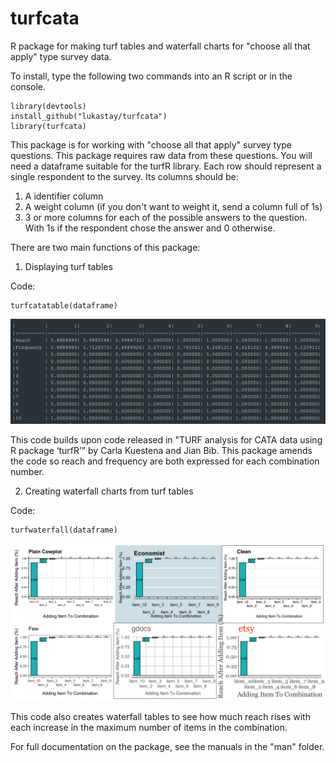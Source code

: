 # turfcata
R package for making turf tables and waterfall charts for "choose all that apply" type survey data.

To install, type the following two commands into an R script or in the console.

```
library(devtools)
install_github("lukastay/turfcata")
library(turfcata)
```

This package is for working with "choose all that apply" survey type questions. This package requires raw data from these questions. You will need a dataframe suitable for the turfR library. Each row should represent a single respondent to the survey. Its columns should be:

1) A identifier column
2) A weight column (if you don't want to weight it, send a column full of 1s)
3) 3 or more columns for each of the possible answers to the question. With 1s if the respondent chose the answer and 0 otherwise.

There are two main functions of this package:

1) Displaying turf tables

Code:

```
turfcatatable(dataframe)
```

![turf table example](turftable.png?raw=true)


This code builds upon code released in "TURF analysis for CATA data using R package ‘turfR’" by Carla Kuestena and Jian Bib. This package amends the code so reach and frequency are both expressed for each combination number.

2) Creating waterfall charts from turf tables

Code:

```
turfwaterfall(dataframe)
```

![waterfall example](waterfall.png?raw=true)

This code also creates waterfall tables to see how much reach rises with each increase in the maximum number of items in the combination.

For full documentation on the package, see the manuals in the "man" folder.
